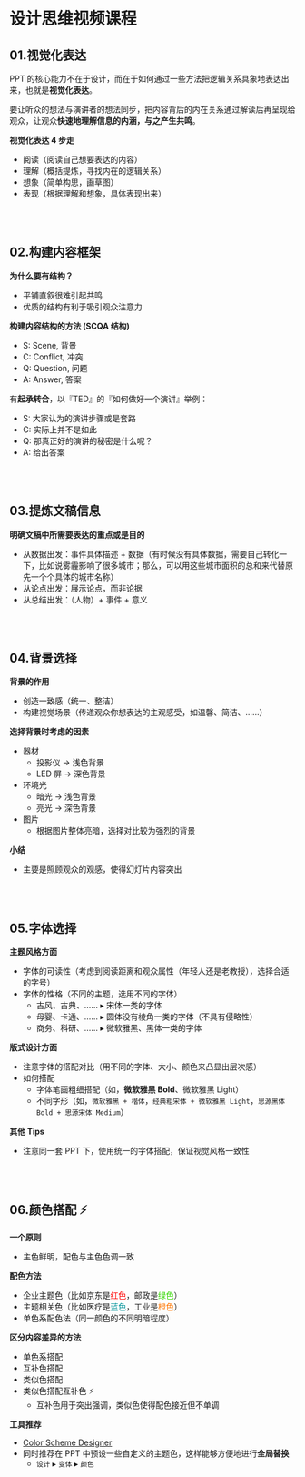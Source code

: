 # 设计思维视频课程

## 01.视觉化表达

PPT 的核心能力不在于设计，而在于如何通过一些方法把逻辑关系具象地表达出来，也就是**视觉化表达**。

要让听众的想法与演讲者的想法同步，把内容背后的内在关系通过解读后再呈现给观众，让观众**快速地理解信息的内涵，与之产生共鸣**。

**视觉化表达 4 步走**

- 阅读（阅读自己想要表达的内容）
- 理解（概括提炼，寻找内在的逻辑关系）
- 想象（简单构思，画草图）
- 表现（根据理解和想象，具体表现出来）

<br></br>

## 02.构建内容框架

**为什么要有结构？**

- 平铺直叙很难引起共鸣
- 优质的结构有利于吸引观众注意力

**构建内容结构的方法 (SCQA 结构)**

- S: Scene, 背景
- C: Conflict, 冲突
- Q: Question, 问题
- A: Answer, 答案

有**起承转合**，以『TED』的『如何做好一个演讲』举例：

- S: 大家认为的演讲步骤或是套路
- C: 实际上并不是如此
- Q: 那真正好的演讲的秘密是什么呢？
- A: 给出答案

<br></br>

## 03.提炼文稿信息

**明确文稿中所需要表达的重点或是目的**

- 从数据出发：事件具体描述 + 数据（有时候没有具体数据，需要自己转化一下，比如说雾霾影响了很多城市；那么，可以用这些城市面积的总和来代替原先一个个具体的城市名称）
- 从论点出发：展示论点，而非论据
- 从总结出发：（人物）+ 事件 + 意义

<br></br>

## 04.背景选择

**背景的作用**

- 创造一致感（统一、整洁）
- 构建视觉场景（传递观众你想表达的主观感受，如温馨、简洁、……）

**选择背景时考虑的因素**

- 器材
  - 投影仪 → 浅色背景
  - LED 屏 → 深色背景
- 环境光
  - 暗光 → 浅色背景
  - 亮光 → 深色背景
- 图片
  - 根据图片整体亮暗，选择对比较为强烈的背景

**小结**

- 主要是照顾观众的观感，使得幻灯片内容突出

<br></br>

## 05.字体选择

**主题风格方面**

- 字体的可读性（考虑到阅读距离和观众属性（年轻人还是老教授），选择合适的字号）
- 字体的性格（不同的主题，选用不同的字体）
  - 古风、古典、…… ▸ 宋体一类的字体
  - 母婴、卡通、…… ▸ 圆体没有棱角一类的字体（不具有侵略性）
  - 商务、科研、…… ▸ 微软雅黑、黑体一类的字体

**版式设计方面**

- 注意字体的搭配对比（用不同的字体、大小、颜色来凸显出层次感）
- 如何搭配
  - 字体笔画粗细搭配（如，**微软雅黑 Bold**、微软雅黑 Light）
  - 不同字形（如，`微软雅黑 + 楷体`，`经典粗宋体 + 微软雅黑 Light`，`思源黑体 Bold + 思源宋体 Medium`）

**其他 Tips**

- 注意同一套 PPT 下，使用统一的字体搭配，保证视觉风格一致性

<br></br>

## 06.颜色搭配 :zap:

**一个原则**

- 主色鲜明，配色与主色色调一致

**配色方法**

- 企业主题色（比如京东是<font color='red'>红色</font>，邮政是<font color='#34D800'>绿色</font>）
- 主题相关色（比如医疗是<font color='#01939A'>蓝色</font>，工业是<font color='#FF7600'>橙色</font>）
- 单色系配色法（同一颜色的不同明暗程度）

**区分内容差异的方法**

- 单色系搭配
- 互补色搭配
- 类似色搭配
- 类似色搭配互补色 :zap:
  - 互补色用于突出强调，类似色使得配色接近但不单调

**工具推荐**

- [Color Scheme Designer](http://colorschemedesigner.com/csd-3.5/)
- 同时推荐在 PPT 中预设一些自定义的主题色，这样能够方便地进行**全局替换**
  - `设计` ▸ `变体` ▸ `颜色`
